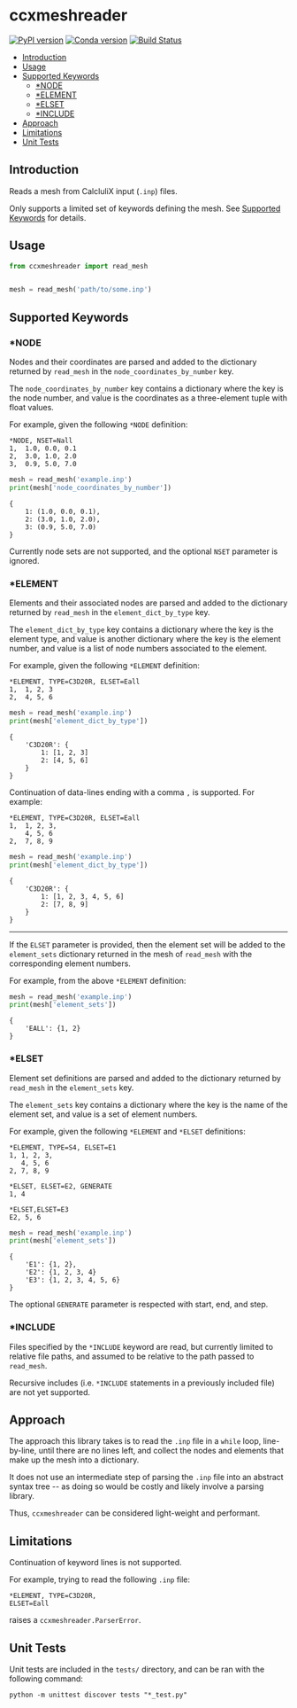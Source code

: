 # ccxmeshreader

[![PyPI version](https://badge.fury.io/py/ccxmeshreader.svg)](https://badge.fury.io/py/ccxmeshreader)
[![Conda version](https://anaconda.org/gbroques/ccxmeshreader/badges/version.svg)](https://anaconda.org/gbroques/ccxmeshreader)
[![Build Status](https://travis-ci.org/gbroques/ccxmeshreader.svg?branch=master)](https://travis-ci.org/gbroques/ccxmeshreader)

* [Introduction](#introduction)
* [Usage](#usage)
* [Supported Keywords](#supported-keywords)
    * [*NODE](#node)
    * [*ELEMENT](#element)
    * [*ELSET](#elset)
    * [*INCLUDE](#include)
* [Approach](#approach)
* [Limitations](#limitations)
* [Unit Tests](#unit-tests)

## Introduction
Reads a mesh from CalcluliX input (`.inp`) files.

Only supports a limited set of keywords defining the mesh. See [Supported Keywords](#supported-keywords) for details.

## Usage
```python
from ccxmeshreader import read_mesh


mesh = read_mesh('path/to/some.inp')
```

## Supported Keywords

### *NODE
Nodes and their coordinates are parsed and added to the dictionary returned by `read_mesh` in the `node_coordinates_by_number` key.

The `node_coordinates_by_number` key contains a dictionary where the key is the node number, and value is the coordinates as a three-element tuple with float values.

For example, given the following `*NODE` definition:
```
*NODE, NSET=Nall
1,  1.0, 0.0, 0.1
2,  3.0, 1.0, 2.0
3,  0.9, 5.0, 7.0
```
```python
mesh = read_mesh('example.inp')
print(mesh['node_coordinates_by_number'])
```
```
{
    1: (1.0, 0.0, 0.1),
    2: (3.0, 1.0, 2.0),
    3: (0.9, 5.0, 7.0)
}
```

Currently node sets are not supported, and the optional `NSET` parameter is ignored.

### *ELEMENT
Elements and their associated nodes are parsed and added to the dictionary returned by `read_mesh` in the `element_dict_by_type` key.

The `element_dict_by_type` key contains a dictionary where the key is the element type, and value is another dictionary where the key is the element number,
and value is a list of node numbers associated to the element.

For example, given the following `*ELEMENT` definition:
```
*ELEMENT, TYPE=C3D20R, ELSET=Eall
1,  1, 2, 3
2,  4, 5, 6
```
```python
mesh = read_mesh('example.inp')
print(mesh['element_dict_by_type'])
```
```
{
    'C3D20R': {
        1: [1, 2, 3]
        2: [4, 5, 6]
    }
}
```

Continuation of data-lines ending with a comma `,` is supported. For example:

```
*ELEMENT, TYPE=C3D20R, ELSET=Eall
1,  1, 2, 3,
    4, 5, 6
2,  7, 8, 9
```
```python
mesh = read_mesh('example.inp')
print(mesh['element_dict_by_type'])
```
```
{
    'C3D20R': {
        1: [1, 2, 3, 4, 5, 6]
        2: [7, 8, 9]
    }
}
```

---

If the `ELSET` parameter is provided, then the element set will be added to the `element_sets` dictionary returned in the mesh of `read_mesh` with the corresponding element numbers.

For example, from the above `*ELEMENT` definition:
```python
mesh = read_mesh('example.inp')
print(mesh['element_sets'])
```
```
{
    'EALL': {1, 2}
}
```

### *ELSET
Element set definitions are parsed and added to the dictionary returned by `read_mesh` in the `element_sets` key.

The `element_sets` key contains a dictionary where the key is the name of the element set, and value is a set of element numbers.

For example, given the following `*ELEMENT` and `*ELSET` definitions:
```
*ELEMENT, TYPE=S4, ELSET=E1
1, 1, 2, 3,
   4, 5, 6
2, 7, 8, 9

*ELSET, ELSET=E2, GENERATE
1, 4

*ELSET,ELSET=E3
E2, 5, 6
```
```python
mesh = read_mesh('example.inp')
print(mesh['element_sets'])
```
```
{
    'E1': {1, 2},
    'E2': {1, 2, 3, 4}
    'E3': {1, 2, 3, 4, 5, 6}
}
```
The optional `GENERATE` parameter is respected with start, end, and step.

### *INCLUDE
Files specified by the `*INCLUDE` keyword are read, but currently limited to relative file paths, and assumed to be relative to the path passed to `read_mesh`.

Recursive includes (i.e. `*INCLUDE` statements in a previously included file) are not yet supported.

## Approach
The approach this library takes is to read the `.inp` file in a `while` loop, line-by-line, until there are no lines left, and collect the nodes and elements that make up the mesh into a dictionary.

It does not use an intermediate step of parsing the `.inp` file into an abstract syntax tree -- as doing so would be costly and likely involve a parsing library.

Thus, `ccxmeshreader` can be considered light-weight and performant.

## Limitations
Continuation of keyword lines is not supported.

For example, trying to read the following `.inp` file:

```
*ELEMENT, TYPE=C3D20R,
ELSET=Eall
```

raises a `ccxmeshreader.ParserError`.

## Unit Tests
Unit tests are included in the `tests/` directory, and can be ran with the following command:

    python -m unittest discover tests "*_test.py"
